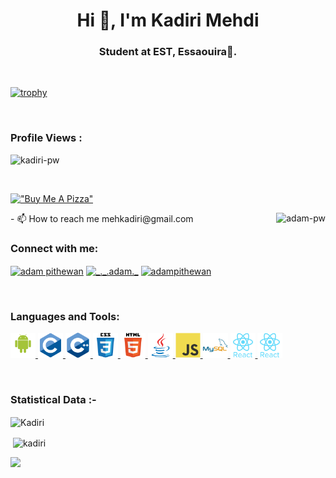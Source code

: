 <h1 align="center">Hi 👋, I'm Kadiri Mehdi</h1>
<h3 align="center">Student at EST, Essaouira🌟.</h3>

<br>

[![trophy](https://github-profile-trophy.vercel.app/?username=mehkad)](https://github.com/mehkad/github-profile-trophy)

<br>

<p align="right"> <h3>Profile Views : </h3> <img src="https://komarev.com/ghpvc/?username=MehKad&label=Profile%20views&color=0e75b6&style=flat"
    alt="kadiri-pw" /> </p>

<br>

[!["Buy Me A Pizza"](https://www.buymeacoffee.com/assets/img/custom_images/white_img.png)](https://www.buymeacoffee.com/mehkad)

<p><img align="right" src="https://github.com/Adam-pw/Adam-pw/blob/main/animation_500_kxa883sd.gif" alt="adam-pw" /></p>
- 📫 How to reach me mehkadiri@gmail.com
<br>

<h3 align="left">Connect with me:</h3>
<p align="left">
  <a href="https://www.linkedin.com/in/mehdi-kadiri-1b73b0240/" target="blank"><img align="center"
      src="https://raw.githubusercontent.com/rahuldkjain/github-profile-readme-generator/master/src/images/icons/Social/linked-in-alt.svg"
      alt="adam pithewan" height="30" width="40" /></a>
  <a href="https://instagram.com/meh_kadiri" target="blank"><img align="center"
      src="https://raw.githubusercontent.com/rahuldkjain/github-profile-readme-generator/master/src/images/icons/Social/instagram.svg"
      alt="_._.adam._" height="30" width="40" /></a>
 <a href="https://twitter.com/mehkad" target="blank"><img align="center"
      src="https://raw.githubusercontent.com/rahuldkjain/github-profile-readme-generator/master/src/images/icons/Social/twitter.svg"
      alt="adampithewan" height="30" width="40" /></a>
</p>

<br>

<h3 align="left">Languages and Tools:</h3>
<p align="left"> 
	<a href="https://developer.android.com" target="_blank" rel="noreferrer">
		<img src="https://raw.githubusercontent.com/devicons/devicon/master/icons/android/android-original-wordmark.svg" alt="android" width="40" height="40" /> 
	</a>
	<a href="https://getbootstrap.com" target="_blank" rel="noreferrer">
     <img src="https://raw.githubusercontent.com/devicons/devicon/master/icons/c/c-original.svg" alt="c" width="40" height="40" />
	</a> 
	<a href="https://www.w3schools.com/cpp/" target="_blank" rel="noreferrer">
    <img src="https://raw.githubusercontent.com/devicons/devicon/master/icons/cplusplus/cplusplus-original.svg" alt="cplusplus" width="40" height="40" />
	</a> 
	<a href="https://www.w3schools.com/css/" target="_blank"rel="noreferrer">
		<img src="https://raw.githubusercontent.com/devicons/devicon/master/icons/css3/css3-original-wordmark.svg" alt="css3" width="40" height="40" />
	</a> 
	<a href="https://www.w3.org/html/" target="_blank" rel="noreferrer">
		<img src="https://raw.githubusercontent.com/devicons/devicon/master/icons/html5/html5-original-wordmark.svg" alt="html5" width="40" height="40" />
	</a> 
	<a href="https://www.java.com" target="_blank" rel="noreferrer">
		<img src="https://raw.githubusercontent.com/devicons/devicon/master/icons/java/java-original.svg" alt="java" width="40" height="40" />
	</a> 
	<a href="https://developer.mozilla.org/en-US/docs/Web/JavaScript" target="_blank" rel="noreferrer">
		<img src="https://raw.githubusercontent.com/devicons/devicon/master/icons/javascript/javascript-original.svg" alt="javascript" width="40" height="40" />
	</a>
	<a href="https://www.mysql.com/" target="_blank" rel="noreferrer">
		<img src="https://raw.githubusercontent.com/devicons/devicon/master/icons/mysql/mysql-original-wordmark.svg" alt="mysql" width="40" height="40" />
	</a>
	<a href="https://reactjs.org/" target="_blank" rel="noreferrer">
		<img src="https://raw.githubusercontent.com/devicons/devicon/master/icons/react/react-original-wordmark.svg" alt="react" width="40" height="40" />
	</a>
	<a href="https://reactnative.dev" target="_blank" rel="noreferrer">
		<img src="https://raw.githubusercontent.com/devicons/devicon/master/icons/react/react-original-wordmark.svg" alt="react native" width="40" height="40" />
	</a>
</p>

<br>

<h3>Statistical Data :-</h3>
<p><img align="center"
    src="https://github-readme-stats.vercel.app/api/top-langs?username=MehKad&show_icons=true&locale=en&bg_color=0d1117&text_color=ffffff&layout=compact"
    alt="Kadiri" 
    bg_color=#808080/></p>
<p>&nbsp;<img align="center" src="https://github-readme-stats.vercel.app/api?username=MehKad&show_icons=true&locale=en&bg_color=0d1117&text_color=ffffff&repo=convoychat"
    alt="kadiri" /></p>
<p><img src="http://github-profile-summary-cards.vercel.app/api/cards/profile-details?username=mehkad&theme=transparent"/></p>
